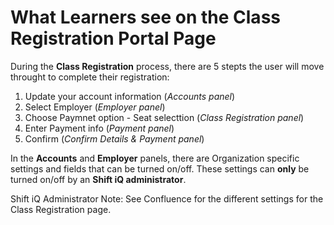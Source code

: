# What Learners see on the Class Registration Portal Page

During the **Class Registration** process, there are 5 stepts the user will move throught to complete their registration:
1. Update your account information (*Accounts panel*)
2. Select Employer (*Employer panel*)
3. Choose Paymnet option - Seat selecttion (*Class Registration panel*)
4. Enter Payment info (*Payment panel*)
5. Confirm (*Confirm Details & Payment panel*)

In the **Accounts** and **Employer** panels, there are Organization specific settings and fields that can be turned on/off. These settings can **only** be turned on/off by an **Shift iQ administrator**.

Shift iQ Administrator Note:  See Confluence for the different settings for the Class Registration page.
